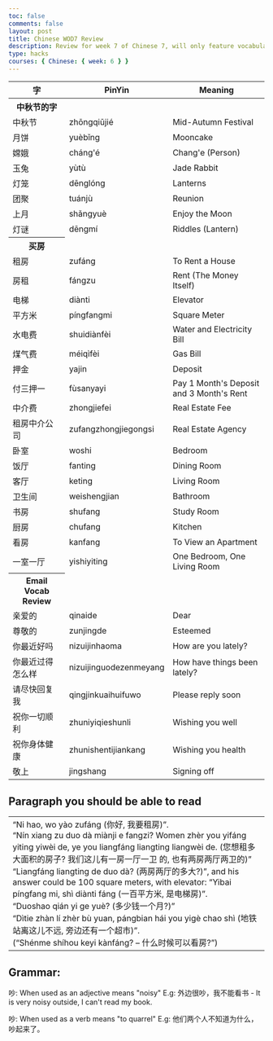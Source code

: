 ```yaml
---
toc: false
comments: false
layout: post
title: Chinese WOD7 Review
description: Review for week 7 of Chinese 7, will only feature vocabulary and grammar pertaining to the Week 7 WOD Quiz
type: hacks
courses: { Chinese: { week: 6 } }
---
```

<style>
    table.center {
        margin-left: auto;
        margin-right: auto;
    }
    tr.split {
        border-top: solid 4px #e9eebc;
    }
</style>

<table class="center">
    <thead>
    <tr>
        <th>字</th>
        <th>PinYin</th>
        <th>Meaning</th>
    </tr>
    </thead>
    <tbody>
    <tr><th>中秋节的字</th></tr>
    <tr>
        <td>中秋节</td>
        <td>zhōngqiūjié</td>
        <td>Mid-Autumn Festival</td>
    </tr>
    <tr>
        <td>月饼</td>
        <td>yuèbǐng</td>
        <td>Mooncake</td>
    </tr>
    <tr>
        <td>嫦娥</td>
        <td>cháng'é</td>
        <td>Chang'e (Person)</td>
    </tr>
    <tr>
        <td>玉兔</td>
        <td>yùtù</td>
        <td>Jade Rabbit</td>
    </tr>
    <tr>
        <td>灯笼</td>
        <td>dēnglóng</td>
        <td>Lanterns</td>
    </tr>
    <tr>
        <td>团聚</td>
        <td>tuánjù</td>
        <td>Reunion</td>
    </tr>
    <tr>
        <td>上月</td>
        <td>shǎngyuè</td>
        <td>Enjoy the Moon</td>
    </tr>
    <tr>
        <td>灯谜</td>
        <td>dēngmí</td>
        <td>Riddles (Lantern)</td>
    </tr>
    <tr><th>买房</th></tr>
    <tr>
        <td>租房</td>
        <td>zufáng</td>
        <td>To Rent a House</td>
    </tr>
    <tr>
        <td>房租</td>
        <td>fángzu</td>
        <td>Rent (The Money Itself)</td>
    </tr>
    <tr>
        <td>电梯</td>
        <td>diànti</td>
        <td>Elevator</td>
    </tr>
    <tr>
        <td>平方米</td>
        <td>píngfangmi</td>
        <td>Square Meter</td>
    </tr>
    <tr>
        <td>水电费</td>
        <td>shuidiànfèi</td>
        <td>Water and Electricity Bill</td>
    </tr>
    <tr>
        <td>煤气费</td>
        <td>méiqìfèi</td>
        <td>Gas Bill</td>
    </tr>
    <tr>
        <td>押金</td>
        <td>yajin</td>
        <td>Deposit</td>
    </tr>
    <tr>
        <td>付三押一</td>
        <td>fùsanyayi</td>
        <td>Pay 1 Month's Deposit and 3 Month's Rent</td>
    </tr>
    <tr>
        <td>中介费</td>
        <td>zhongjiefei</td>
        <td>Real Estate Fee</td>
    </tr>
    <tr>
        <td>租房中介公司</td>
        <td>zufangzhongjiegongsi</td>
        <td>Real Estate Agency</td>
    </tr>
    <tr>
        <td>卧室</td>
        <td>woshi</td>
        <td>Bedroom</td>
    </tr>
    <tr>
        <td>饭厅</td>
        <td>fanting</td>
        <td>Dining Room</td>
    </tr>
    <tr>
        <td>客厅</td>
        <td>keting</td>
        <td>Living Room</td>
    </tr>
    <tr>
        <td>卫生间</td>
        <td>weishengjian</td>
        <td>Bathroom</td>
    </tr>
    <tr>
        <td>书房</td>
        <td>shufang</td>
        <td>Study Room</td>
    </tr>
    <tr>
        <td>厨房</td>
        <td>chufang</td>
        <td>Kitchen</td>
    </tr>
    <tr>
        <td>看房</td>
        <td>kanfang</td>
        <td>To View an Apartment</td>
    </tr>
    <tr>
        <td>一室一厅</td>
        <td>yishiyiting</td>
        <td>One Bedroom, One Living Room</td>
    </tr>
    <tr><th>Email Vocab Review</th></tr>
    <tr>
        <td>亲爱的</td>
        <td>qinaide</td>
        <td>Dear</td>
    </tr>
    <tr>
        <td>尊敬的</td>
        <td>zunjingde</td>
        <td>Esteemed</td>
    </tr>
    <tr>
        <td>你最近好吗</td>
        <td>nizuijinhaoma</td>
        <td>How are you lately?</td>
    </tr>
    <tr>
        <td>你最近过得怎么样</td>
        <td>nizuijinguodezenmeyang</td>
        <td>How have things been lately?</td>
    </tr>
    <tr>
        <td>请尽快回复我</td>
        <td>qingjinkuaihuifuwo</td>
        <td>Please reply soon</td>
    </tr>
    <tr>
        <td>祝你一切顺利</td>
        <td>zhuniyiqieshunli</td>
        <td>Wishing you well</td>
    </tr>
    <tr>
        <td>祝你身体健康</td>
        <td>zhunishentijiankang</td>
        <td>Wishing you health</td>
    </tr>
    <tr>
        <td>敬上</td>
        <td>jingshang</td>
        <td>Signing off</td>
    </tr>
    </tbody>
</table>

## Paragraph you should be able to read

<table>
<tbody>
<tr>
    <td>“Ni hao, wo yào zufáng (你好, 我要租房)”.
        <br>“Nín xiang zu duo dà miànji e fangzi? Women zhèr you yifáng yiting yiwèi de, ye you liangfáng liangting liangwèi de. (您想租多大面积的房子? 我们这儿有一房一厅一卫 的, 也有两房两厅两卫的)”
        <br>“Liangfáng liangting de duo dà? (两房两厅的多大?)”, and his answer could be 100 square meters, with elevator: “Yibai píngfang mi, shì diànti fáng (一百平方米, 是电梯房)”.
        <br>“Duoshao qián yi ge yuè? (多少钱一个月?)”
        <br>“Dìtie zhàn lí zhèr bù yuan, pángbian hái you yigè chao shì (地铁站离这儿不远, 旁边还有一个超市)”.
        <br>(“Shénme shíhou keyi kànfáng? – 什么时候可以看房?”)
    </td>
</tr>
</tbody>
</table>

## Grammar:

吵: When used as an adjective means "noisy"
E.g: 外边很吵，我不能看书 - It is very noisy outside, I can't read my book.

吵: When used as a verb means "to quarrel"
E.g: 他们两个人不知道为什么，吵起来了。
